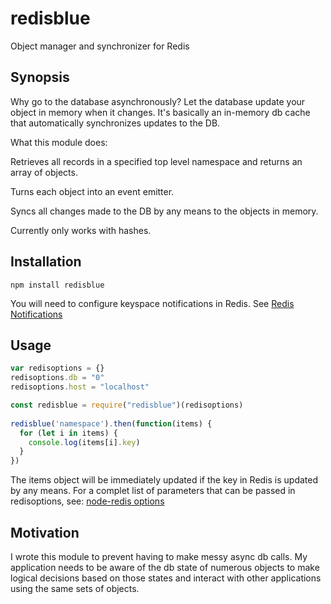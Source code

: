 # redisblue
Object manager and synchronizer for Redis

## Synopsis

Why go to the database asynchronously? Let the database update your object in memory when it changes. It's basically an in-memory db cache that automatically synchronizes updates to the DB.

What this module does:

Retrieves all records in a specified top level namespace and returns an array of objects.

Turns each object into an event emitter.

Syncs all changes made to the DB by any means to the objects in memory.

Currently only works with hashes. 

## Installation

    npm install redisblue
    
You will need to configure keyspace notifications in Redis. See [Redis Notifications](https://redis.io/topics/notifications)

## Usage

```js
var redisoptions = {}
redisoptions.db = "0"
redisoptions.host = "localhost"

const redisblue = require("redisblue")(redisoptions)
 
redisblue('namespace').then(function(items) {
  for (let i in items) {
    console.log(items[i].key)
  }
})
```

The items object will be immediately updated if the key in Redis is updated by any means.
For a complet list of parameters that can be passed in redisoptions, see:  [node-redis options](https://github.com/NodeRedis/node_redis#options-object-properties)

## Motivation

I wrote this module to prevent having to make messy async db calls. My application needs to be aware of the db state of numerous objects to make logical decisions based on those states and interact with other applications using the same sets of objects.
